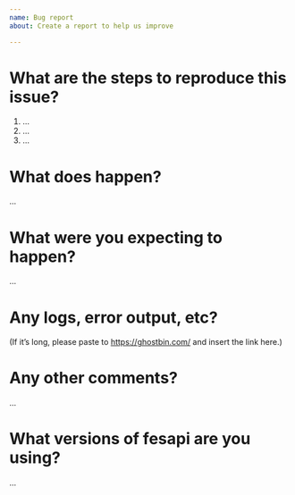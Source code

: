 ```yaml
---
name: Bug report
about: Create a report to help us improve

---
```

# What are the steps to reproduce this issue?
1. …
2. …
3. …

# What does happen?
…

# What were you expecting to happen?
…

# Any logs, error output, etc?
(If it’s long, please paste to https://ghostbin.com/ and insert the link here.)

# Any other comments?
…

# What versions of fesapi are you using?
…
